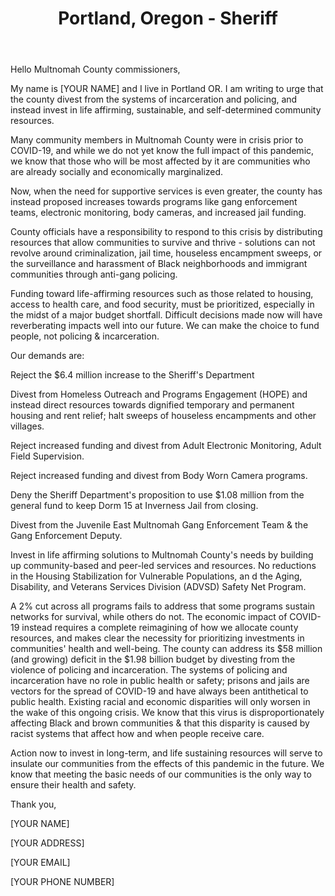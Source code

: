 ---
title: Portland, Oregon - Sheriff
permalink: "/portland-sheriff"
name: Letter to Multnomah County Commissioners
country: United States
state: OR
city: Portland
layout: email
recipients:
- mult.chair@multco.us
- district1@multco.us
- district2@multco.us
- district3@multco.us
- district4@multco.us
- boardclerk@multco.us
subject: Sheriff Department Budget Requests
body: |
  Hello Multnomah County commissioners,

  My name is [YOUR NAME] and I live in Portland OR. I am writing to urge that the county divest from the systems of incarceration and policing, and instead invest in life affirming, sustainable, and self-determined community resources.

  Many community members in Multnomah County were in crisis prior to COVID-19, and while we do not yet know the full impact of this pandemic, we know that those who will be most affected by it are communities who are already socially and economically marginalized.

  Now, when the need for supportive services is even greater, the county has instead proposed increases towards programs like gang enforcement teams, electronic monitoring, body cameras, and increased jail funding.

  County officials have a responsibility to respond to this crisis by distributing resources that allow communities to survive and thrive - solutions can not revolve around criminalization, jail time, houseless encampment sweeps, or the surveillance and harassment of Black neighborhoods and immigrant communities through anti-gang policing.

  Funding toward life-affirming resources such as those related to housing, access to health care, and food security, must be prioritized, especially in the midst of a major budget shortfall. Difficult decisions made now will have reverberating impacts well into our future. We can make the choice to fund people, not policing & incarceration.

  Our demands are:

  Reject the $6.4 million increase to the Sheriff's Department

  Divest from Homeless Outreach and Programs Engagement (HOPE) and instead direct resources towards dignified temporary and permanent housing and rent relief; halt sweeps of houseless encampments and other villages.

  Reject increased funding and divest from Adult Electronic Monitoring, Adult Field Supervision.

  Reject increased funding and divest from Body Worn Camera programs.

  Deny the Sheriff Department's proposition to use $1.08 million from the general fund to keep Dorm 15 at Inverness Jail from closing.

  Divest from the Juvenile East Multnomah Gang Enforcement Team & the Gang Enforcement Deputy.

  Invest in life affirming solutions to Multnomah County's needs by building up community-based and peer-led services and resources. No reductions in the Housing Stabilization for Vulnerable Populations, an d the Aging, Disability, and Veterans Services Division (ADVSD) Safety Net Program.

  A 2% cut across all programs fails to address that some programs sustain networks for survival, while others do not. The economic impact of COVID-19 instead requires a complete reimagining of how we allocate county resources, and makes clear the necessity for prioritizing investments in communities' health and well-being. The county can address its $58 million (and growing) deficit in the $1.98 billion budget by divesting from the violence of policing and incarceration. The systems of policing and incarceration have no role in public health or safety; prisons and jails are vectors for the spread of COVID-19 and have always been antithetical to public health.
  Existing racial and economic disparities will only worsen in the wake of this ongoing crisis. We know that this virus is disproportionately affecting Black and brown communities & that this disparity is caused by racist systems that affect how and when people receive care.

  Action now to invest in long-term, and life sustaining resources will serve to insulate our communities from the effects of this pandemic in the future. We know that meeting the basic needs of our communities is the only way to ensure their health and safety.

  Thank you,

  [YOUR NAME]

  [YOUR ADDRESS]

  [YOUR EMAIL]

  [YOUR PHONE NUMBER]
---
